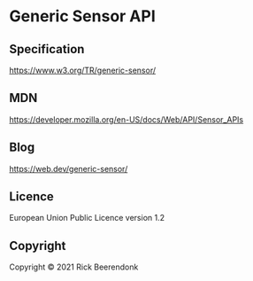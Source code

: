 # Generic Sensor API

## Specification

https://www.w3.org/TR/generic-sensor/

## MDN

https://developer.mozilla.org/en-US/docs/Web/API/Sensor_APIs

## Blog

https://web.dev/generic-sensor/

## Licence

European Union Public Licence version 1.2

## Copyright

Copyright © 2021 Rick Beerendonk
